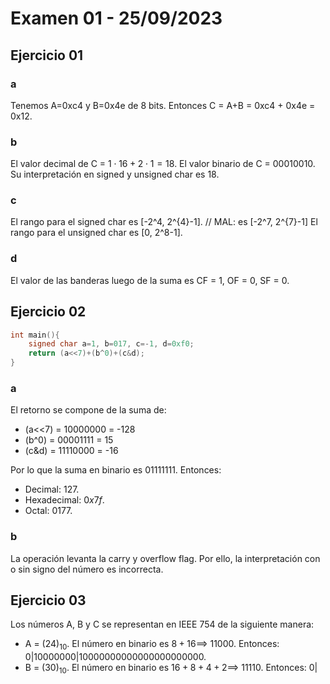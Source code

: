 
# Examen 01 - 25/09/2023

## Ejercicio 01

### a
Tenemos A=0xc4  y B=0x4e de 8 bits.
Entonces C = A+B = 0xc4 + 0x4e = 0x12.

### b
El valor decimal de C = $1 \cdot 16 + 2 \cdot 1 = 18$.
El valor binario de C = $00010010$.
Su interpretación en signed y unsigned char es 18.

### c
El rango para el signed char es [-2^4, 2^{4}-1]. // MAL: es [-2^7, 2^{7}-1]
El rango para el unsigned char es [0, 2^8-1].

### d
El valor de las banderas luego de la suma es CF = 1, OF = 0, SF = 0.

## Ejercicio 02

```C
int main(){
    signed char a=1, b=017, c=-1, d=0xf0;
    return (a<<7)+(b^0)+(c&d);
}
```

### a
El retorno se compone de la suma de:
 - (a<<7) = 10000000 = -128
 - (b^0)  = 00001111 = 15
 - (c&d)  = 11110000 = -16

Por lo que la suma en binario es $01111111$. Entonces:
 - Decimal: $127$.
 - Hexadecimal: $0x7f$.
 - Octal: $0177$.

### b
La operación levanta la carry y overflow flag. Por ello, la interpretación con o sin signo del número es incorrecta.

## Ejercicio 03
Los números A, B y C se representan en IEEE 754 de la siguiente manera:
 - A = $(24)_{10}$. El número en binario es $8 + 16 \implies$ 11000. Entonces: 0|10000000|10000000000000000000000.
 - B = $(30)_{10}$. El número en binario es $16 + 8 + 4 + 2 \implies$ 11110. Entonces: 0|
